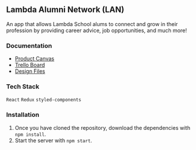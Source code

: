## Lambda Alumni Network (LAN)
An app that allows Lambda School alums to connect and grow in their profession by providing career advice, job opportunities, and much more!

### Documentation
- [Product Canvas](https://docs.google.com/document/d/1-EyxKbikGrsTf08nTBxqso0zCdZ0HnKnJG7sbXu-d3s/edit#heading=h.n2quesrx1caj)
- [Trello Board](https://trello.com/b/NOH7uQ8q/lambda-alumni-network)
- [Design Files](https://projects.invisionapp.com/share/DRJBSR53VNS#/screens?browse)

### Tech Stack
`React`
`Redux`
`styled-components`

### Installation
1. Once you have cloned the repository, download the dependencies with `npm install`.
2. Start the server with `npm start`.
